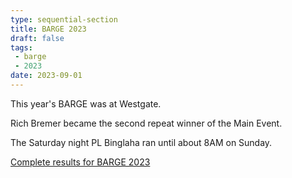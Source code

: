 ```yaml
---
type: sequential-section
title: BARGE 2023
draft: false
tags:
 - barge
 - 2023
date: 2023-09-01
---
```


This year's BARGE was at Westgate.

Rich Bremer became the second repeat winner of the Main Event.

The Saturday night PL Binglaha ran until about 8AM on Sunday.

[Complete results for BARGE 2023](/barge/results/2023)
